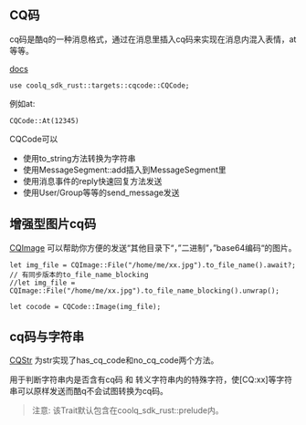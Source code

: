 ## CQ码

cq码是酷q的一种消息格式，通过在消息里插入cq码来实现在消息内混入表情，at等等。

[docs](https://docs.rs/coolq-sdk-rust/latest/coolq_sdk_rust/targets/cqcode/enum.CQCode.html)

`use coolq_sdk_rust::targets::cqcode::CQCode;`

例如at:
```
CQCode::At(12345)
```

CQCode可以 
- 使用to_string方法转换为字符串
- 使用MessageSegment::add插入到MessageSegment里
- 使用消息事件的reply快速回复方法发送
- 使用User/Group等等的send_message发送

## 增强型图片cq码
[CQImage](https://docs.rs/coolq-sdk-rust/latest/coolq_sdk_rust/targets/cqcode/enum.CQImage.html)
可以帮助你方便的发送“其他目录下“，”二进制”，”base64编码“的图片。

```
let img_file = CQImage::File("/home/me/xx.jpg").to_file_name().await?;
// 有同步版本的to_file_name_blocking
//let img_file = CQImage::File("/home/me/xx.jpg").to_file_name_blocking().unwrap();

let cocode = CQCode::Image(img_file);
```

## cq码与字符串
[CQStr](https://docs.rs/coolq-sdk-rust/latest/coolq_sdk_rust/targets/cqcode/trait.CQStr.html)
为str实现了has_cq_code和no_cq_code两个方法。

用于判断字符串内是否含有cq码 和 转义字符串内的特殊字符，使[CQ:xx]等字符串可以原样发送而酷q不会试图转换为cq码。

> 注意: 该Trait默认包含在coolq_sdk_rust::prelude内。